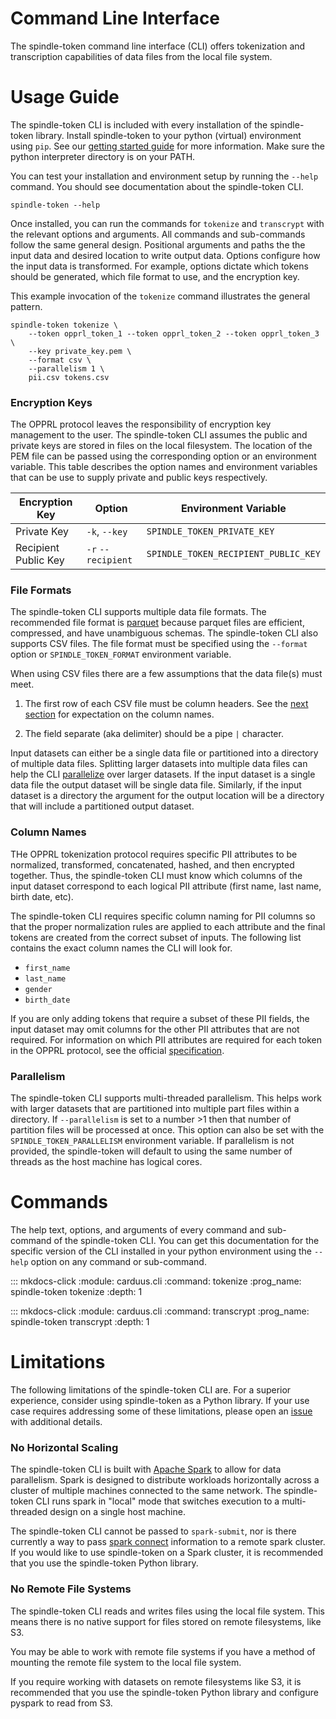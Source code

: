 # Command Line Interface

The spindle-token command line interface (CLI) offers tokenization and transcription capabilities of data files from the local file system.

# Usage Guide

The spindle-token CLI is included with every installation of the spindle-token library. Install spindle-token to your python (virtual) environment using `pip`. See our [getting started guide](http://token.spindlehealth.com/guides/getting-started/) for more information. Make sure the python interpreter directory is on your PATH.

You can test your installation and environment setup by running the `--help` command. You should see documentation about the spindle-token CLI.

```
spindle-token --help
```

Once installed, you can run the commands for `tokenize` and `transcrypt` with the relevant options and arguments. All commands and sub-commands follow the same general design. Positional arguments and paths the the input data and desired location to write output data. Options configure how the input data is transformed. For example, options dictate which tokens should be generated, which file format to use, and the encryption key.

This example invocation of the `tokenize` command illustrates the general pattern.

```
spindle-token tokenize \
    --token opprl_token_1 --token opprl_token_2 --token opprl_token_3 \
    --key private_key.pem \
    --format csv \
    --parallelism 1 \
    pii.csv tokens.csv
```

### Encryption Keys

The OPPRL protocol leaves the responsibility of encryption key management to the user. The spindle-token CLI assumes the public and private keys are stored in files on the local filesystem. The location of the PEM file can be passed using the corresponding option or an environment variable. This table describes the option names and environment variables that can be use to supply private and public keys respectively.

| Encryption Key | Option | Environment Variable |
|---|---|---|
| Private Key | `-k`, `--key` | `SPINDLE_TOKEN_PRIVATE_KEY` |
| Recipient Public Key | `-r` `--recipient` | `SPINDLE_TOKEN_RECIPIENT_PUBLIC_KEY` |

### File Formats

The spindle-token CLI supports multiple data file formats. The recommended file format is [parquet](https://parquet.apache.org/) because parquet files are efficient, compressed, and have unambiguous schemas. The spindle-token CLI also supports CSV files. The file format must be specified using the `--format` option or `SPINDLE_TOKEN_FORMAT` environment variable.

When using CSV files there are a few assumptions that the data file(s) must meet. 

1. The first row of each CSV file must be column headers. See the [next section](#column-names) for expectation on the column names.

2. The field separate (aka delimiter) should be a pipe `|` character.

Input datasets can either be a single data file or partitioned into a directory of multiple data files. Splitting larger datasets into multiple data files can help the CLI [parallelize](#parallelism) over larger datasets. If the input dataset is a single data file the output dataset will be single data file. Similarly, if the input dataset is a directory the argument for the output location will be a directory that will include a partitioned output dataset.

### Column Names
<a name="column-names"></a>

THe OPPRL tokenization protocol requires specific PII attributes to be normalized, transformed, concatenated, hashed, and then encrypted together. Thus, the spindle-token CLI must know which columns of the input dataset correspond to each logical PII attribute (first name, last name, birth date, etc).

The spindle-token CLI requires specific column naming for PII columns so that the proper normalization rules are applied to each attribute and the final tokens are created from the correct subset of inputs. The following list contains the exact column names the CLI will look for.

- `first_name`
- `last_name`
- `gender`
- `birth_date`

If you are only adding tokens that require a subset of these PII fields, the input dataset may omit columns for the other PII attributes that are not required. For information on which PII attributes are required for each token in the OPPRL protocol, see the official [specification](http://token.spindlehealth.com/opprl/PROTOCOL/).

### Parallelism
<a name="parallelism"></a>

The spindle-token CLI supports multi-threaded parallelism. This helps work with larger datasets that are partitioned into multiple part files within a directory. If `--parallelism` is set to a number >1 then that number of partition files will be processed at once. This option can also be set with the `SPINDLE_TOKEN_PARALLELISM` environment variable. If parallelism is not provided, the spindle-token will default to using the same number of threads as the host machine has logical cores.

# Commands

The help text, options, and arguments of every command and sub-command of the spindle-token CLI. You can get this documentation for the specific version of the CLI installed in your python environment using the `--help` option on any command or sub-command.

::: mkdocs-click
    :module: carduus.cli
    :command: tokenize
    :prog_name: spindle-token tokenize
    :depth: 1

::: mkdocs-click
    :module: carduus.cli
    :command: transcrypt
    :prog_name: spindle-token transcrypt
    :depth: 1

# Limitations

The following limitations of the spindle-token CLI are. For a superior experience, consider using spindle-token as a Python library. If your use case requires addressing some of these limitations, please open an [issue](https://github.com/spindle-health/carduus/issues) with additional details. 

### No Horizontal Scaling

The spindle-token CLI is built with [Apache Spark](https://spark.apache.org/) to allow for data parallelism. Spark is designed to distribute workloads horizontally across a cluster of multiple machines connected to the same network. The spindle-token CLI runs spark in "local" mode that switches execution to a multi-threaded design on a single host machine.

The spindle-token CLI cannot be passed to `spark-submit`, nor is there currently a way to pass [spark connect](https://spark.apache.org/docs/latest/spark-connect-overview.html) information to a remote spark cluster. If you would like to use spindle-token on a Spark cluster, it is recommended that you use the spindle-token Python library.

### No Remote File Systems

The spindle-token CLI reads and writes files using the local file system. This means there is no native support for files stored on remote filesystems, like S3. 

You may be able to work with remote file systems if you have a method of mounting the remote file system to the local file system.

If you require working with datasets on remote filesystems like S3, it is recommended that you use the spindle-token Python library and configure pyspark to read from S3.
